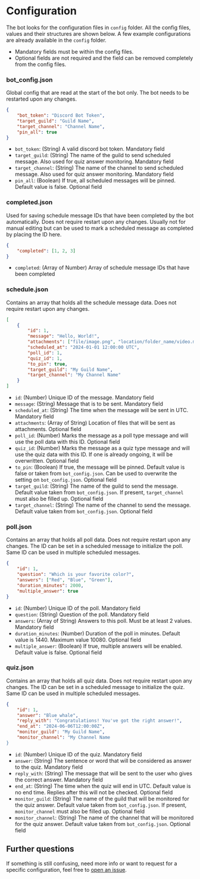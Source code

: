 # Configuration

The bot looks for the configuration files in `config` folder. All the config files, values and their structures are shown below. A few example configurations are already available in the `config` folder.

* Mandatory fields must be within the config files.
* Optional fields are not required and the field can be removed completely from the config files.

### bot_config.json

Global config that are read at the start of the bot only. The bot needs to be restarted upon any changes.

```json
{
    "bot_token": "Discord Bot Token",
    "target_guild": "Guild Name",
    "target_channel": "Channel Name",
    "pin_all": true
}
```

* `bot_token`: (String) A valid discord bot token. Mandatory field
* `target_guild`: (String) The name of the guild to send scheduled message. Also used for quiz answer monitoring. Mandatory field
* `target_channel`: (String) The name of the channel to send scheduled message. Also used for quiz answer monitoring. Mandatory field
* `pin_all`: (Boolean) If true, all scheduled messages will be pinned. Default value is false. Optional field

### completed.json

Used for saving schedule message IDs that have been completed by the bot automatically. Does not require restart upon any changes. Usually not for manual editing but can be used to mark a scheduled message as completed by placing the ID here.

```json
{
    "completed": [1, 2, 3]
}
```

* `completed`: (Array of Number) Array of schedule message IDs that have been completed

### schedule.json

Contains an array that holds all the schedule message data. Does not require restart upon any changes.

```json
[
    {
        "id": 1,
        "message": "Hello, World!",
        "attachments": ["file/image.png", "location/folder_name/video.mp4"],
        "scheduled_at": "2024-01-01 12:00:00 UTC",
        "poll_id": 1,
        "quiz_id": 1,
        "to_pin": true,
        "target_guild": "My Guild Name",
        "target_channel": "My Channel Name"
    }
]
```

* `id`: (Number) Unique ID of the message. Mandatory field
* `message`: (String) Message that is to be sent. Mandatory field
* `scheduled_at`: (String) The time when the message will be sent in UTC. Mandatory field
* `attachments`: (Array of String) Location of files that will be sent as attachments. Optional field
* `poll_id`: (Number) Marks the message as a poll type message and will use the poll data with this ID. Optional field
* `quiz_id`: (Number) Marks the message as a quiz type message and will use the quiz data with this ID. If one is already ongoing, it will be overwritten. Optional field
* `to_pin`: (Boolean) If true, the message will be pinned. Default value is false or taken from `bot_config.json`. Can be used to overwrite the setting on `bot_config.json`. Optional field
* `target_guild`: (String) The name of the guild to send the message. Default value taken from `bot_config.json`. If present, `target_channel` must also be filled up. Optional field
* `target_channel`: (String) The name of the channel to send the message. Default value taken from `bot_config.json`. Optional field

### poll.json

Contains an array that holds all poll data. Does not require restart upon any changes. The ID can be set in a scheduled message to initialize the poll. Same ID can be used in multiple scheduled messages.

```json
{
    "id": 1,
    "question": "Which is your favorite color?",
    "answers": ["Red", "Blue", "Green"],
    "duration_minutes": 2000,
    "multiple_answer": true
}
```

* `id`: (Number) Unique ID of the poll. Mandatory field
* `question`: (String) Question of the poll. Mandatory field
* `answers`: (Array of String) Answers to this poll. Must be at least 2 values. Mandatory field
* `duration_minutes`: (Number) Duration of the poll in minutes. Default value is 1440. Maximum value 10080. Optional field
* `multiple_answer`: (Boolean) If true, multiple answers will be enabled. Default value is false. Optional field

### quiz.json

Contains an array that holds all quiz data. Does not require restart upon any changes. The ID can be set in a scheduled message to initialize the quiz. Same ID can be used in multiple scheduled messages.

```json
{
    "id": 1,
    "answer": "Blue whale",
    "reply_with": "Congratulations! You've got the right answer!",
    "end_at": "2024-06-06T12:00:00Z",
    "monitor_guild": "My Guild Name",
    "monitor_channel": "My Channel Name
}
```

* `id`: (Number) Unique ID of the quiz. Mandatory field
* `answer`: (String) The sentence or word that will be considered as answer to the quiz. Mandatory field
* `reply_with`: (String) The message that will be sent to the user who gives the correct answer. Mandatory field
* `end_at`: (String) The time when the quiz will end in UTC. Default value is no end time. Replies after this will not be checked. Optional field
* `monitor_guild`: (String) The name of the guild that will be monitored for the quiz answer. Default value taken from `bot_config.json`. If present, `monitor_channel` must also be filled up. Optional field
* `monitor_channel`: (String) The name of the channel that will be monitored for the quiz answer. Default value taken from `bot_config.json`. Optional field

## Further questions

If something is still confusing, need more info or want to request for a specific configuration, feel free to [open an issue](https://github.com/TheRustyPickle/Pulse/issues/new).
